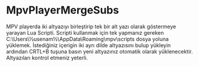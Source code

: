 # MpvPlayerMergeSubs
MPV playerda iki altyazıyı birleştirip tek bir alt yazı olarak göstermeye yarayan Lua Scripti.
Scripti kullanmak için tek yapmanız gereken C:\Users\½usenam½\AppData\Roaming\mpv\scripts dosya yoluna yüklemek.
İstediğiniz içerigin iki ayrı dilde altyazısını bulup yükleyin ardından CRTL+B tuşuna basın yeni altyazınız otomatik olarak yüklenecektir. Altyazıları kontrol etmeniz yeterli.
